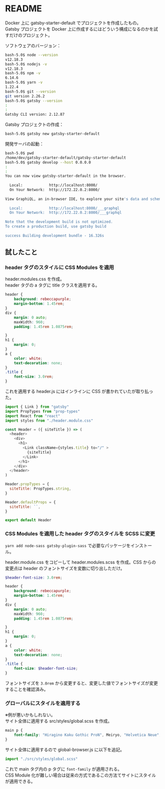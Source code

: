 # README

Docker 上に gatsby-starter-default でプロジェクトを作成したもの。  
Gatsby プロジェクトを Docker 上に作成するにはどういう構成になるのかを試すだけのプロジェクト。

ソフトウェアのバージョン：

```sh
bash-5.0$ node --version
v12.18.3
bash-5.0$ nodejs -v
v12.18.3
bash-5.0$ npm -v
6.14.6
bash-5.0$ yarn -v
1.22.4
bash-5.0$ git --version
git version 2.26.2
bash-5.0$ gatsby --version
:
:
Gatsby CLI version: 2.12.87
```

Gatsby プロジェクトの作成：

```sh
bash-5.0$ gatsby new gatsby-starter-default
```

開発サーバの起動：

```sh
bash-5.0$ pwd
/home/dev/gatsby-starter-default/gatsby-starter-default
bash-5.0$ gatsby develop --host 0.0.0.0
:
:
You can now view gatsby-starter-default in the browser.
⠀
  Local:            http://localhost:8000/
  On Your Network:  http://172.22.0.2:8000/
⠀
View GraphiQL, an in-browser IDE, to explore your site's data and schema
⠀
  Local:            http://localhost:8000/___graphql
  On Your Network:  http://172.22.0.2:8000/___graphql
⠀
Note that the development build is not optimized.
To create a production build, use gatsby build
⠀
success Building development bundle - 16.326s
```

## 試したこと

### header タグのスタイルに CSS Modules を適用

header.modules.css を作成。  
header タグの a タグに title クラスを適用する。

```css
header {
    background: rebeccapurple;
    margin-bottom: 1.45rem;
}
div {
    margin: 0 auto;
    maxWidth: 960;
    padding: 1.45rem 1.0875rem;

}
h1 {
    margin: 0;
}
a {
    color: white;
    text-decoration: none;
}
.title {
    font-size: 3.0rem;
}
```

これを適用する header.js にはインラインに CSS が書かれていたが取り払った。

```js
import { Link } from "gatsby"
import PropTypes from "prop-types"
import React from "react"
import styles from "./header.module.css"

const Header = ({ siteTitle }) => (
  <header>
    <div>
      <h1>
        <Link className={styles.title} to="/" >
          {siteTitle}
        </Link>
      </h1>
    </div>
  </header>
)

Header.propTypes = {
  siteTitle: PropTypes.string,
}

Header.defaultProps = {
  siteTitle: ``,
}

export default Header
```

### CSS Modules を適用した header タグのスタイルを SCSS に変更

`yarn add node-sass gatsby-plugin-sass` で必要なパッケージをインストール。

header.module.css をコピーして header.modules.scss を作成。CSS からの変更点は header のフォントサイズを変数に切り出しただけ。

```scss
$header-font-size: 3.0rem;

header {
    background: rebeccapurple;
    margin-bottom: 1.45rem;
}
div {
    margin: 0 auto;
    maxWidth: 960;
    padding: 1.45rem 1.0875rem;

}
h1 {
    margin: 0;
}
a {
    color: white;
    text-decoration: none;
}
.title {
    font-size: $header-font-size;
}
```

フォントサイズを `3.0rem` から変更すると、変更した値でフォントサイズが変更することを確認済み。

### グローバルにスタイルを適用する

※例が悪いかもしれない。  
サイト全体に適用する src/styles/global.scss を作成。

```scss
main p {
    font-family: "Hiragino Kaku Gothic ProN", Meiryo, "Helvetica Neue", Arial, "Hiragino Sans", sans-serif;
}
```

サイト全体に適用するので global-browser.js に以下を追記。

```js
import "./src/styles/global.scss"
```

これで main タグ内の p タグに `font-family` が適用される。  
CSS Module 化が難しい場合は従来の方式であるこの方法てサイトにスタイルが適用できる。
